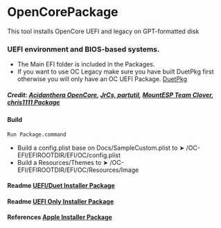 OpenCorePackage
===========

This tool installs OpenCore UEFI and legacy on GPT-formatted disk
### UEFI environment and BIOS-based systems.
- The Main EFI folder is included in the Packages.
- If you want to use OC Legacy make sure you have built DuetPkg first otherwise you will only have an OC UEFI Package. [DuetPkg](https://github.com/acidanthera/DuetPkg)

##### Credit: [Acidanthera OpenCore](https://github.com/acidanthera/OpenCorePkg),  [JrCs, partutil](https://github.com/JrCs), [MountESP Team Clover](https://github.com/CloverHackyColor/CloverBootloader), [chris1111 Package](https://github.com/chris1111)


#### Build
```bash
Run Package.command
```

- Build a config.plist base on Docs/SampleCustom.plist to ➤ /OC-EFI/EFIROOTDIR/EFI/OC/config.plist
- Build a Resources/Themes to ➤ /OC-EFI/EFIROOTDIR/EFI/OC/Resources/Image



#### Readme [UEFI/Duet Installer Package](https://github.com/chris1111/OpenCorePkg/blob/master/Utilities/OpenCorePackage/Docs/ReadMe%20UEFI:Duet.pdf)

#### Readme [UEFI Only Installer Package](https://github.com/chris1111/OpenCorePkg/blob/master/Utilities/OpenCorePackage/Docs/ReadMe%20UEFI%20Only.pdf)

#### References [Apple Installer Package](https://developer.apple.com/library/archive/documentation/DeveloperTools/Reference/DistributionDefinitionRef/Chapters/Introduction.html#//apple_ref/doc/uid/TP40005370-CH1-SW1)
